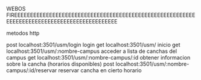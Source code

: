 WEBOS FIREEEEEEEEEEEEEEEEEEEEEEEEEEEEEEEEEEEEEEEEEEEEEEEEEEEEEEEEEEEEEEEEEEEEEEEEEEEEEEEEEEEEEEEEEEEE

  
metodos http

post localhost:3501/usm/login login
get localhost:3501/usm/ inicio
get localhost:3501/usm/:nombre-campus acceder a lista de canchas del campus
get localhost:3501/usm/:nombre-campus/:id obtener informacion sobre la cancha (horarios disponibles)
post localhost:3501/usm/:nombre-campus/:id/reservar reservar cancha en cierto horario
